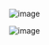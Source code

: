 ![image](https://github.com/web-god/tutorial-website/assets/132649294/9b7a0360-20fd-4bb1-8ed0-725d29fa643c)

![image](https://github.com/web-god/tutorial-website/assets/132649294/4aabc403-7cb9-491b-a81f-2873d45445be)
